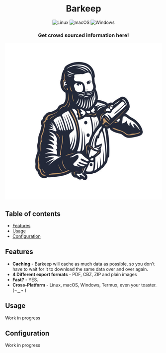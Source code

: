 <h1 align="center">
<strong>Barkeep</strong>
</h1>

<p align="center">
    <img alt="Linux" src="https://img.shields.io/badge/Linux-FCC624?style=for-the-badge&logo=linux&logoColor=black">
    <img alt="macOS" src="https://img.shields.io/badge/mac%20os-000000?style=for-the-badge&logo=macos&logoColor=F0F0F0">
    <img alt="Windows" src="https://img.shields.io/badge/Windows-0078D6?style=for-the-badge&logo=windows&logoColor=white">
</p>

<h3 align="center">
    <!-- The most advanced CLI manga downloader in the entire universe! -->
    Get crowd sourced information here!
</h3>

<p align="center">
<!--     <img alt="Mangal 4 TUI" src="assets/tui.gif"> -->
    <img alt="Barkeeper" src="assets/barkeep.jpg" width="800">
</p>


## Table of contents

- [Features](#features)
- [Usage](#usage)
- [Configuration](#configuration)

## Features

- __Caching__ - Barkeep will cache as much data as possible, so you don't have to wait for it to download the same data over and over again. 
- __4 Different export formats__ - PDF, CBZ, ZIP and plain images
- __Fast?__ - YES.
- __Cross-Platform__ - Linux, macOS, Windows, Termux, even your toaster. (¬‿¬ )

## Usage

Work in progress

## Configuration

Work in progress
